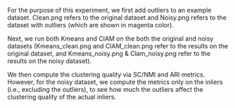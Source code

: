 For the purpose of this experiment, we first add outliers to an example dataset. Clean.png refers to the original dataset and Noisy.png refers to
the dataset with outliers (which are shown in magenta color).

Next, we run both Kmeans and ClAM on the both the original and noisy datasets (Kmeans_clean.png and ClAM_clean.png refer  to the results on the
original dataset, and Kmeans_noisy.png & Clam_noisy.png refer to the results on the noisy dataset).

We then compute the clustering quality via SC/NMI and ARI metrics. However, for the noisy dataset, we compute the metrics only on the inliers
(i.e., excluding the outliers), to see how much the outliers affect the clustering quality of the actual inliers.
